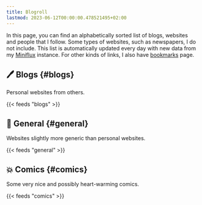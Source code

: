 ```yaml
---
title: Blogroll
lastmod: 2023-06-12T00:00:00.478521495+02:00
---
```


In this page, you can find an alphabetically sorted list of blogs, websites and people that I follow. Some types of websites, such as newspapers, I do not include. This list is automatically updated every day with new data from my [Miniflux](https://miniflux.app/) instance. For other kinds of links, I also have [bookmarks](/bookmarks) page.

<!--more-->

## 🖊️ Blogs {#blogs}

Personal websites from others.

{{< feeds "blogs" >}}

## 📡 General {#general}

Websites slightly more generic than personal websites.

{{< feeds "general" >}}

## 💥 Comics {#comics}

Some very nice and possibly heart-warming comics.

{{< feeds "comics" >}}
